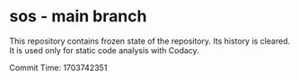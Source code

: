 # sos - main branch

This repository contains frozen state of the repository.
Its history is cleared. It is used only for static code
analysis with Codacy.

Commit Time: 1703742351